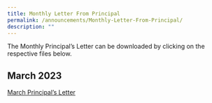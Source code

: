 ```yaml
---
title: Monthly Letter From Principal
permalink: /announcements/Monthly-Letter-From-Principal/
description: ""
---
```




The Monthly Principal’s Letter can be downloaded by clicking on the respective files below.

March 2023
----------

[March Principal’s Letter](https://www.stmargaretssec.moe.edu.sg/files/March%20Principal's%20Letter.pdf)

